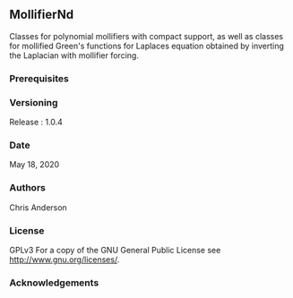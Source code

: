 ## MollifierNd

Classes for polynomial mollifiers with compact support, as well as classes for mollified Green's functions for Laplaces equation obtained by inverting the Laplacian with mollifier forcing. 


### Prerequisites

### Versioning

Release : 1.0.4

### Date

May 18, 2020 

### Authors

Chris Anderson

### License

GPLv3  For a copy of the GNU General Public License see <http://www.gnu.org/licenses/>.

### Acknowledgements




